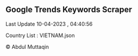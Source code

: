 

## Google Trends Keywords Scraper 
 
Last Update 10-04-2023 , 04:40:56

Country List :
VIETNAM.json



© Abdul Muttaqin 
